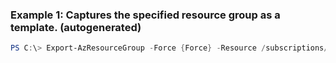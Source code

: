 ### Example 1: Captures the specified resource group as a template. (autogenerated)
```powershell
PS C:\> Export-AzResourceGroup -Force {Force} -Resource /subscriptions/00000000-0000-0000-0000-000000000000/resourceGroups/TestGroup/providers/Microsoft.Compute/virtualMachines/TestVirtualMachine -ResourceGroupName MyResourceGroup -SkipAllParameterization {SkipAllParameterization}
```

